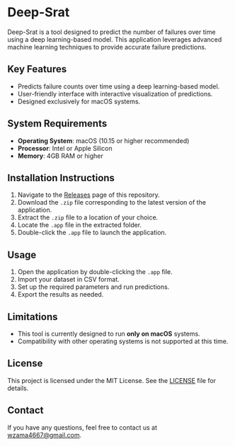 # Deep-Srat

Deep-Srat is a tool designed to predict the number of failures over time using a deep learning-based model. This application leverages advanced machine learning techniques to provide accurate failure predictions.

## Key Features

- Predicts failure counts over time using a deep learning-based model.
- User-friendly interface with interactive visualization of predictions.
- Designed exclusively for macOS systems.

## System Requirements

- **Operating System**: macOS (10.15 or higher recommended)
- **Processor**: Intel or Apple Silicon
- **Memory**: 4GB RAM or higher

## Installation Instructions

1. Navigate to the [Releases](https://github.com/W-Zama/Deep-SRGM/releases) page of this repository.
2. Download the `.zip` file corresponding to the latest version of the application.
3. Extract the `.zip` file to a location of your choice.
4. Locate the `.app` file in the extracted folder.
5. Double-click the `.app` file to launch the application.

## Usage

1. Open the application by double-clicking the `.app` file.
2. Import your dataset in CSV format.
3. Set up the required parameters and run predictions.
4. Export the results as needed.

## Limitations

- This tool is currently designed to run **only on macOS** systems.
- Compatibility with other operating systems is not supported at this time.

## **License**

This project is licensed under the MIT License. See the [LICENSE](LICENSE) file for details.

## Contact

If you have any questions, feel free to contact us at [wzama4667@gmail.com](mailto:wzama4667@gmail.com).
